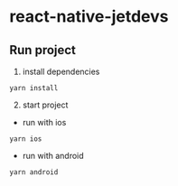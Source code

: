 # react-native-jetdevs

## Run project

1. install dependencies

```
yarn install
```

2. start project
* run with ios

```
yarn ios
```
* run with android

```
yarn android
```

